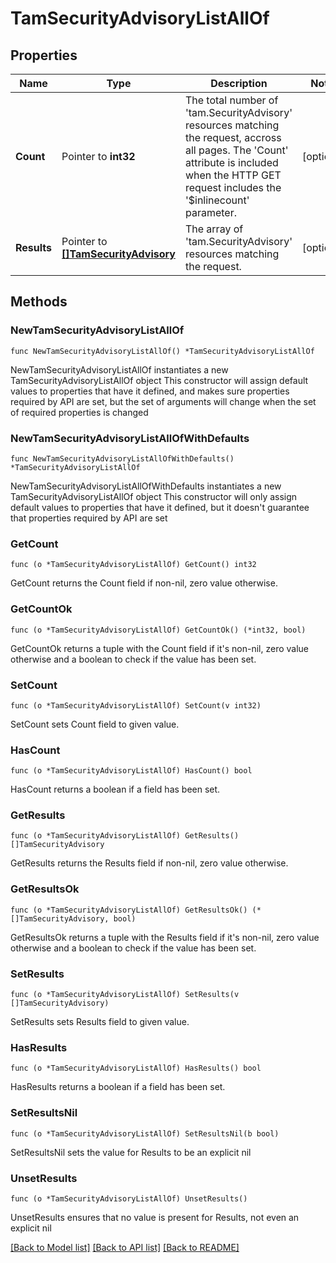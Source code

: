 # TamSecurityAdvisoryListAllOf

## Properties

Name | Type | Description | Notes
------------ | ------------- | ------------- | -------------
**Count** | Pointer to **int32** | The total number of &#39;tam.SecurityAdvisory&#39; resources matching the request, accross all pages. The &#39;Count&#39; attribute is included when the HTTP GET request includes the &#39;$inlinecount&#39; parameter. | [optional] 
**Results** | Pointer to [**[]TamSecurityAdvisory**](tam.SecurityAdvisory.md) | The array of &#39;tam.SecurityAdvisory&#39; resources matching the request. | [optional] 

## Methods

### NewTamSecurityAdvisoryListAllOf

`func NewTamSecurityAdvisoryListAllOf() *TamSecurityAdvisoryListAllOf`

NewTamSecurityAdvisoryListAllOf instantiates a new TamSecurityAdvisoryListAllOf object
This constructor will assign default values to properties that have it defined,
and makes sure properties required by API are set, but the set of arguments
will change when the set of required properties is changed

### NewTamSecurityAdvisoryListAllOfWithDefaults

`func NewTamSecurityAdvisoryListAllOfWithDefaults() *TamSecurityAdvisoryListAllOf`

NewTamSecurityAdvisoryListAllOfWithDefaults instantiates a new TamSecurityAdvisoryListAllOf object
This constructor will only assign default values to properties that have it defined,
but it doesn't guarantee that properties required by API are set

### GetCount

`func (o *TamSecurityAdvisoryListAllOf) GetCount() int32`

GetCount returns the Count field if non-nil, zero value otherwise.

### GetCountOk

`func (o *TamSecurityAdvisoryListAllOf) GetCountOk() (*int32, bool)`

GetCountOk returns a tuple with the Count field if it's non-nil, zero value otherwise
and a boolean to check if the value has been set.

### SetCount

`func (o *TamSecurityAdvisoryListAllOf) SetCount(v int32)`

SetCount sets Count field to given value.

### HasCount

`func (o *TamSecurityAdvisoryListAllOf) HasCount() bool`

HasCount returns a boolean if a field has been set.

### GetResults

`func (o *TamSecurityAdvisoryListAllOf) GetResults() []TamSecurityAdvisory`

GetResults returns the Results field if non-nil, zero value otherwise.

### GetResultsOk

`func (o *TamSecurityAdvisoryListAllOf) GetResultsOk() (*[]TamSecurityAdvisory, bool)`

GetResultsOk returns a tuple with the Results field if it's non-nil, zero value otherwise
and a boolean to check if the value has been set.

### SetResults

`func (o *TamSecurityAdvisoryListAllOf) SetResults(v []TamSecurityAdvisory)`

SetResults sets Results field to given value.

### HasResults

`func (o *TamSecurityAdvisoryListAllOf) HasResults() bool`

HasResults returns a boolean if a field has been set.

### SetResultsNil

`func (o *TamSecurityAdvisoryListAllOf) SetResultsNil(b bool)`

 SetResultsNil sets the value for Results to be an explicit nil

### UnsetResults
`func (o *TamSecurityAdvisoryListAllOf) UnsetResults()`

UnsetResults ensures that no value is present for Results, not even an explicit nil

[[Back to Model list]](../README.md#documentation-for-models) [[Back to API list]](../README.md#documentation-for-api-endpoints) [[Back to README]](../README.md)


